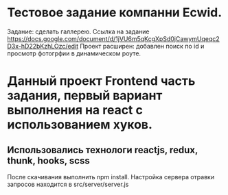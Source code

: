 # Тестовое задание компанни Ecwid.
Задание: сделать галлерею.
Ссылка на задание https://docs.google.com/document/d/1jVU6m5qKcgXpSd0jCawymUqeqc2D3x-hD22bKzhLOzc/edit
Проект расширен: добавлен поиск по id и просмотр фотогрфии в динамическом роуте.
# Данный проект Frontend часть задания, первый вариант выполнения на react с использованием хуков.
## Использовались технологи reactjs, redux, thunk, hooks, scss
После скачивания выполнить npm install.
Настройка сервера отравки запросов находится в src/server/server.js
